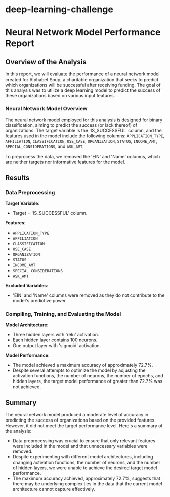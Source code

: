 # deep-learning-challenge

# Neural Network Model Performance Report

## Overview of the Analysis

In this report, we will evaluate the performance of a neural network model created for Alphabet Soup, a charitable organization that seeks to predict which organizations will be successful after receiving funding. The goal of this analysis was to utilize a deep learning model to predict the success of these organizations based on various input features.

### Neural Network Model Overview

The neural network model employed for this analysis is designed for binary classification, aiming to predict the success (or lack thereof) of organizations. The target variable is the 'IS_SUCCESSFUL' column, and the features used in the model include the following columns: `APPLICATION_TYPE`, `AFFILIATION`, `CLASSIFICATION`, `USE_CASE`, `ORGANIZATION`, `STATUS`, `INCOME_AMT`, `SPECIAL_CONSIDERATIONS`, and `ASK_AMT`.

To preprocess the data, we removed the 'EIN' and 'Name' columns, which are neither targets nor informative features for the model.

## Results

### Data Preprocessing

**Target Variable**: 
- Target = 'IS_SUCCESSFUL' column.

**Features**:
- `APPLICATION_TYPE`
- `AFFILIATION`
- `CLASSIFICATION`
- `USE_CASE`
- `ORGANIZATION`
- `STATUS`
- `INCOME_AMT`
- `SPECIAL_CONSIDERATIONS`
- `ASK_AMT`

**Excluded Variables**:
- 'EIN' and 'Name' columns were removed as they do not contribute to the model's predictive power.

### Compiling, Training, and Evaluating the Model

**Model Architecture**:
- Three hidden layers with 'relu' activation.
- Each hidden layer contains 100 neurons.
- One output layer with 'sigmoid' activation.

**Model Performance**:
- The model achieved a maximum accuracy of approximately 72.7%.
- Despite several attempts to optimize the model by adjusting the activation functions, the number of neurons, the number of epochs, and hidden layers, the target model performance of greater than 72.7% was not achieved.

## Summary

The neural network model produced a moderate level of accuracy in predicting the success of organizations based on the provided features. However, it did not meet the target performance level. Here's a summary of the analysis:

- Data preprocessing was crucial to ensure that only relevant features were included in the model and that unnecessary variables were removed.
- Despite experimenting with different model architectures, including changing activation functions, the number of neurons, and the number of hidden layers, we were unable to achieve the desired target model performance.
- The maximum accuracy achieved, approximately 72.7%, suggests that there may be underlying complexities in the data that the current model architecture cannot capture effectively.
